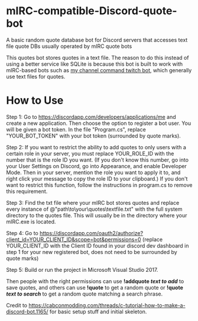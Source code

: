 # mIRC-compatible-Discord-quote-bot
A basic random quote database bot for Discord servers that accesses text file quote DBs usually operated by mIRC quote bots

This quotes bot stores quotes in a text file. The reason to do this instead of using a better service like SQLite is because this bot is built to work with mIRC-based bots such as [my channel command twitch bot](https://github.com/pidgezero-one/SMRPG-Contest-Bot), which generally use text files for quotes.

# How to Use

Step 1: Go to https://discordapp.com/developers/applications/me and create a new application. Then choose the option to register a bot user. You will be given a bot token. In the file "Program.cs", replace "YOUR_BOT_TOKEN" with your bot token (surrounded by quote marks).

Step 2: If you want to restrict the ability to add quotes to only users with a certain role in your server, you must replace YOUR_ROLE_ID with the number that is the role ID you want. (If you don't know this number, go into your User Settings on Discord, go into Appearance, and enable Developer Mode. Then in your server, mention the role you want to apply it to, and right click your message to copy the role ID to your clipboard.) If you don't want to restrict this function, follow the instructions in program.cs to remove this requirement.

Step 3: Find the txt file where your mIRC bot stores quotes and replace every instance of @"path\to\your\quotes\textfile.txt" with the full system directory to the quotes file. This will usually be in the directory where your mIRC.exe is located.

Step 4: Go to https://discordapp.com/oauth2/authorize?client_id=YOUR_CLIENT_ID&scope=bot&permissions=0 (replace YOUR_CLIENT_ID with the Client ID found in your discord dev dashboard in step 1 for your new registered bot, does not need to be surrounded by quote marks)

Step 5: Build or run the project in Microsoft Visual Studio 2017.

Then people with the right permissions can use **!addquote *text to add*** to save quotes, and others can use **!quote** to get a random quote or **!quote *text to search*** to get a random quote matching a search phrase.

Credit to https://cabconmodding.com/threads/c-tutorial-how-to-make-a-discord-bot.1165/ for basic setup stuff and initial skeleton.